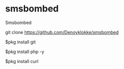 # smsbombed
Smsbombed

git clone https://github.com/Denoyklokke/smsbombed

$pkg install git

$pkg install php -y

$pkg install curl
